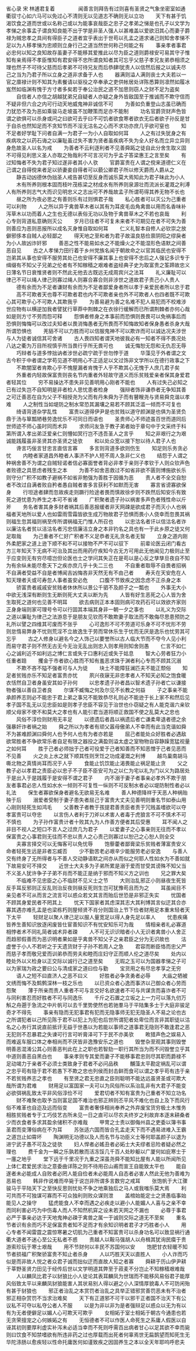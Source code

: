 省心录 宋 林逋君复着
　　
　　闻善言则拜告有过则喜有圣贤之气象坐密室如通衢驭寸心如六马可以免过心不清则无以见道志不确则无以立功
　　天下有甚于饥渴饮食之道而世或以名称己或以为能事哀哉臣之忠子之孝弟之悌是也孔子以文学为孝悌之余事孟子谓良知良能不出于学是非圣人强人以甚难盖以爱欲汨其心而妻子爵禄为贼忠孝之具间有得臣子之道者宜乎表出于世苟以孔孟之道求诸己则知舍孝悌不足以为人移孝悌为忠顺则立身行己之道当然世何称己何能之有
　　事亲孝者事君必忠何以知之良知故存虽妻子不能移其爱推此以尽为臣之道则爵禄安可易其守子惟知有亲焉得不孝臣惟知有君安得不忠所谓良知者其可忘乎父慈子孝兄友弟恭相须之理也然子不可待父慈而后孝弟不可待兄友而后恭肆I犹责人以信然后报之以诚夫尽己之当为乃君子所以立身之道非求备于人也
　　器满则溢人满则丧士大夫若以一官之廪禄计则不知其为素餐请以驱役之卒奉承之吏供帐居处详陈悉算则凛然如履冰岌然如临渊有愧于方寸者多矣若于奉公治民之道不加思则窃人之财不足为盗矣
　　自信者人亦信之胡越犹弟兄自疑者人亦疑之身外皆敌国至于推诚而不欺守信而不疑非但六合之内可行动天地威鬼神非诚信不可
　　为善如负重登山志虽已确而力犹恐不及为恶如乘骏马走坡虽不加鞭策而足亦不能制
　　功名官爵货财声色皆谓之欲俱可以杀身或问之曰欲可去乎曰不可饥者欲食寒者欲衣无后者欲子孙反是甘于自杀也然知足而不贪知节而不淫无沽名之心而不求功亦庶几乎欲可窒也
　　知不足者好学耻下问者自满一为君子一为小人自取如何耳
　　人之有过失犹身之有疾病攻之以药石诲之以廉耻虽过失不害为贤者虽疾病不失为全人好名而立异立异则身危故圣人以名为戒
　　为善者不云利逐利者不见善舜跖之徒自此分舍生取义固不可得见利思义圣人亦取之殆哉利不可言况可为乎孟子答梁惠王之言至矣
　　有过知悔者不失为君子知过遂非者其小人欤
　　官爵富贵在人谓之傥来道德仁义在己谓之自得傥来者足以骄妻妾自得者可以藐公卿君子所以修天爵而人爵从之
　　静吉动凶德休伪拙圣人戒告甚切至反身而诚乐莫大焉知此为君子昧此为小人
　　木有所养则根本固而枝叶茂栋梁之材成水有所养则泉源壮而流派长灌溉之利溥人有所养则志气大而识见明忠义之志出可不养哉故孟子所谓苟得其养无物不长也
　　昼之所为夜必思之有善则乐有过则惧君子哉
　　私心胜者可以灭公为己重者可以利物
　　人之所以异于禽兽草木者以其有为耳皮毛齿角禽兽以用而名香味补泻草木以功而着人之生也无德以表俗无功以及物于禽兽草木之不若也哀哉
　　利心专则背道私意确则灭公
　　岁月已往者不可复未来者不可期见在者不可失为善则善应为恶则恶报所以成名灭身惟自取如何耳
　　仁义礼智本自修人必钦崇之放僻邪侈本自贼人必轻鄙之
　　得天地之至和者为君子故温良慈俭禀阴阳之缪戾者为小人故凶诈奸邪
　　善恶之性不能易如水之不能燥火之不能湿形色语默之间善恶自见
　　古之人孝悌力田行着于乡州党族名闻于朝故命之以官其临民也安得不岂弟其从事也安得不服劳其处己也安得不廉其事上也安得不忠后之人强记多识专于缉缀有不知父子兄弟之伦者有不知稼穑之艰难者盗经典子史为取富贵之筌蹄故忠义日薄名节日衰惟贤者则不然此无他去古既远无成周宾兴之法耳
　　礼义廉耻可以律己不可以绳人律己则寡过绳人则寡合寡合则非涉世之道故君子责己小人贵人
　　德有余而为不足者谦财有余而为不足者鄙爱身者所以孝于亲爱民者所以忠于君
　　高不可欺者天也尊不可欺者君也内不可欺者亲也外不可欺者人也四者既不可欺心其可欺乎心不可欺人其欺我乎
　　为善易避为善之名难不犯人易犯而不校难涉世应物有以横逆加我者譬犹行草莽中荆棘之在衣徐行缓解而已所谓荆棘者亦何心哉如是则方寸不劳而怨可释
　　怨惧者修身之本事前而恐惧则畏畏可以免祸事后而恐惧则悔悔可以改过夫知者以畏消悔愚者无所畏而不知悔故知者保身愚者杀身大哉所谓恐惧也
　　羌貊不可以力胜而可以信服鬼神不可以欺诈而可以诚达况夫涉世与人为徒者诚信其可舍诸
　　古人畏四知者谓天地彼我必有一知者不得不畏况处八达之衢为万目所视慎乎所当畏行乎所无畏可也
　　诚无悔恕无怨和无仇忍无辱
　　巧辩者与道多悖拙讷者涉世必疏宁疏于世勿悖于道
　　华藻见于外者谓之文古今积于中者谓之学苟见道不明用心不正适足以文过饰非文学所以在德行政事之下
　　不欺闇室者肯欺心乎不愧屋漏者肯愧于人乎不欺其心无愧于人庶几君子矣
　　外重者内轻故保富贵则丧名节内重者外轻故守道义而乐贫贱爱亲者保其身爱君者轻其位
　　穷不易操达不患失非见善明用心刚者不能也
　　人有过失己必知之已有过失岂不自知明是非者检人思忧患者检身
　　强辩者饰非谦恭者无争知其善之可迁善恶在自为父子不相授尧为父而有丹朱舜为子而有瞽瞍尧与贤易舜克谐以孝难
　　人之制性当如堤防之制水常恐其漏壤之易若不顾其泛滥一倾而不可复也
　　绮语背道杂学乱性
　　富贵以道得伊尹是也贫贱以道守颜渊是也俱为圣贤负鼎于汤与箪瓢陋巷劳逸忧乐不可同日而语也
　　圣贵师心不师迹虽百世而道同后世师迹不师心虽时同而术异
　　求师问友急于教子弟者始于章句中于文采终于科第所谓入孝出弟泛爱亲仁则懵如冥行岂不违吾圣人之言乎
　　知之非艰行之为艰诚能践履虽非圣贤其亦圣贤之徒欤
　　和以处众宽以接下恕以待人君子人也
　　谗言巧佞言甘忠言直信言寡
　　多言则背道多欲则伤生
　　知足则乐务贪必忧
　　内睦者家道昌外睦者人事济不护人短不周人急非仁义也
　　结怨于人谓之种祸舍善不为谓之自贼轻诺者信必寡面誉者背必非孝于亲则子孝钦于人则众钦声色者败德之具思虑者残生之本
　　为善不如舍恶救过不如省非欲不匮则博施欲长乐则守分广积不如教子避祸不如省非勉强为善胜于因循为恶
　　责人者不全交自恕者不改过自满者败自矜者愚自贼者害多言获利不如默而无害
　　寡言省谤寡欲保身
　　行坦途者肆而忽故疾走则蹶行险途者畏而慎故徐步则不跌然后知安乐有致死之道忧患为养生之本可不省诸
　　广积聚者遗子孙以祸害多声色者残性命以斤斧
　　务名者害其身多财者祸其后善恶报缓者非天网疎是欲成君子而灭小人也祸福者天地所以爱人也如雷雨雪霜皆欲生成万物故君子恐惧而畏小人侥幸而忽畏其祸则福生忽其福则祸至传所谓祸福无门惟人所召也
　　以忠沽名者讦以信沽名者诈以廉沽名者贫以洁沽名者污忠信廉洁立身之本非钓名之具也有一于此乡原之徒又何足取哉
　　为己重者不仁好广积者不义足恭者无礼贪名者无智
　　立身之道内刚外柔肥家之道上逊下顺不和不可以接物不严不可以驭下
　　前辈论医云闭门看古方三年知天下无病不可治及其出而用药疗疾知今古无方可用此无他闻见力极则止至于应变则无有穷尽噫岂但论医也士之学问其失正在是苟以是心反之孳孳旦夜自不知为有余纵未能尽愈天下之疾亦庶几乎十失二三也
　　不自重者取辱不自畏者招祸不自满者受益不自是者博闻吉凶悔吝非天然无有不由己者
　　寿夭在天安危在人知天理者夭或可寿忽人事者虽安必危
　　口腹不节致疾之因念虑不正杀身之本
　　骄富贵者戚戚安贫贱者休休所以景公千驷不及颜子之一瓢也
　　外事无大小中欲无浅深有断则生无断则死大丈夫以断为先
　　人皆有好生恶死之心人皆为舍生取死之道何也见善不明耳
　　欲去病则正本本固则病可攻药石可以效欲齐家则正身身端则家可理号令可以行固其本端其身非一朝一夕之事也
　　以礼义为交际之道以廉耻为律己之法游息于是朋友见钦而不敢欺妻子取法而不敢侮尽思患预防之礼所以譬之四维其可废而不张乎
　　心可逸形不可不劳道可乐身不可不忧形不劳则怠惰易弊身不忧则荒淫不立故逸生于劳而常休乐生于忧而无厌是逸乐也忧劳其可忘乎
　　古之人修身以避名今之人饰己以要誉所以古人临大节而不夺今人见小利而易守君子则不然无古无今无治无乱出则忠入则孝用则知舍则愚
　　仁言不如仁心之诚利近不如利远之博仁言或失于口惠利近或失于姑息
　　智大心劳者狂力小任重者踣
　　攫金于市者欲心胜而不知有羞恶求珠于渊者利心专而不顾其沉溺
　　不欺不吝不隘不强者可与人为徒
　　块土不能障狂澜匹夫不能正颓俗
　　知足者贫贱亦乐不知足者富贵亦忧
　　夙兴夜寐无非忠孝者人不知天必知之饱食暖衣恬然自卫者身虽安其如子孙何
　　以忠孝遗子孙者昌以智术遗子孙者亡以谦接物者强以善自卫者良
　　尔谋不臧悔之何及尔见不长教之何益
　　子之事亲不能承颜养志则必不能忠于君上弟之事兄不能致恭尽礼则必不能逊于长上家不和然后见孝子国不乱无以见忠臣如是则孝子忠臣不容见于治世也仆窃疑之有人能克谐六亲钦顺父母家不使不和莫大之孝也有人能引君当道将顺正救国不使之乱莫大之忠也
　　风俗不淳俭则财用无丰足
　　以德遗后者昌以祸遗后者亡谦柔卑退者德之余强暴奸诈者祸之始
　　舜之所以为孝者有顽父嚣母傲弟人不幸而有此当克谐如舜不为甚难颜渊曰舜何人也予何人也有为者亦若是
　　屈己者能处众好胜者必遇敌欲常胜者不争欲常乐者自足有限之器投之满盈则溢太虚之室物物自容静躁宽猛视量之如何耳
　　胜于己者必师拙于己者可役爱于己者知善而不知恶憎于己者见恶而不见善
　　火之炎上水之就下顺其性则烹饪之功成灌溉之利博
　　越鸟巢南胡马嘶北物之真情尚耳而况于人乎
　　食能止饥饮能止渴畏能止祸足能止贪
　　父之教子必以孝君之责臣必以忠子不子臣不臣安可为之以仁为宅以礼为门以义为路居处于是出入于是践履于是安得不谓之君子
　　内不溺于妻子者事亲必孝外不欺于朋友者事君必忠人性如水水一倾则不可复性一纵则不可反制水者必以堤防制性者必以礼法
　　保生者寡欲保身者避名无欲易无名难
　　善人种德降祥于天恶人种祸贻殃于后
　　溺爱者受制于妻子患失者屈己于富贵大丈夫见善明则重名节如泰山用心刚则轻死生如鸿毛
　　父善教子者教于孩提君善责臣者责于冗贱盖嗜欲可以夺孝富贵可以夺忠
　　以言伤人者利于刀斧以术害人者毒于虎狼言不可不慎术不可不慎也
　　为子孙作富贵计者十败其九为人作善方便者其后受惠
　　耳不闻人之非目不视人之短口不言人之过庶几为君子
　　以爱妻子之心事亲则无往而不孝以保富贵之心事君则无往而不忠以责人之心责己则寡过以恕己之心恕人则全交
　　夫寡言择交可以无悔客可以免忧辱
　　饱藜藿者鄙膏梁乐贫贱者薄富贵安义命者轻死生远是非者忘臧否
　　少不勤苦老必艰辛少能服劳老必安逸
　　与善人交有终身了无所得者与不善人交动静语默之间亦从而似之何耶人性如水为不善如就下故易安可不择交
　　近世士大夫多为子弟所累是溺于爱而甘受其谤殊不知父当不义圣人犹许争子子弟不肖而不能正是纳于邪而不知义方之训也
　　兄之罪大矣
　　不临难不见忠臣之心不临财不见义士之节
　　大则治乱邪正小则昼夜生死皆反手耳反邪则正反乱则治反夜则昼反死则生岂可犹豫苟且而为之
　　耳虽闻目不亲见者不可从而言之流言可以惑众若文其言而贻后世恐是非邪正失实
　　忧国者不顾其身爱民者不罔其上
　　忧天下国家者其虑深其志大其利博其言似迂其合亦寡其遇亦难孔孟是也梁栋朽则屋倾贤不肖分则国治上节下俭者财用足本重末轻者天下太平
　　轻财足以聚人律己足以服人量宽足以得人身先足以率人
　　忧患疾痛皆养生善知识放逐闲废皆仕宦善知识不有忧安知乐可为哉
　　情相亲者礼必寡道相悖者术不同礼简者诚术异者疎
　　人不可无识识暗者小人无识者禽兽小人舍正而趋邪假善而为恶识明者果如是乎禽兽不知父子之亲君臣之分为无识故也
　　沽虚誉于小人不若听之于天遗货财于子孙不若周人之急
　　君容而断臣恪而忠父严而慈子孝而敬兄爱而训弟恭而劳夫和睦而庄妇守正而顺人伦之道尽矣
　　处内以睦处外以义检身以正交际以诚行己之道至矣
　　无瑕之玉可以为国器孝悌之子可以为家瑞为政之要曰公与清成家之道曰俭与勤
　　宝货用之有尽忠孝享之无穷
　　语人之短不曰直济人之恶不曰义
　　好胜者必争贪勇者必辱
　　大庙之牺被文绣而悔不及鹪鹩深林一枝之乐也
　　以已资众者心逸而事济以己御众者心劳而怨聚
　　薄于所亲而责人重者不可与言交好名欲速者不可与共谋贪而喜诈者不可与同利害忍而好胜者不可与同逸乐
　　千斤之石置之立坂之上一力可以落九仞万斛之舟遡于急流之中片帆可以去千里势使然也若驰羣马于平陆集多士于大庭非骏足奇才不得先
　　事亲有隐而无犯事君有犯而无隐事师无犯无隐圣人不易之论也古之所谓犯者以己所见陈于君不以犯上为犯也后世所谓犯者处卑位而言非其职徒以沽名之心务行其说直前抵讦无益于世愚以为若能以事师之道事君无隐则不敢逢君之恶无犯则不忍暴君之失谏可行言可听膏泽可下于民不亦美欤
　　畋猎声色之娱易入而难返车服口体之奉相尚而不厌皆非逸豫安乐之道也
　　毁誉杂至观其事则毁誉明善恶混淆公其心则善恶判此在上之职也若智劾一职行其所当为而不问毁誉立乎其中道则善恶自黑白也
　　事亲孝则专其爱而妻子不能移事君忠则尽其职而爵禄不足动竭力于亲者不必须士类致身于君者不必问品秩
　　黼藻太平勘定祸乱可以谓之忠乎苟有隐于君不若愚下不欺之忠也列侯而封击鲜而食可以谓之孝乎苟有违于亲不若贫贱养志之孝也
　　有至贤之君无忠直之臣则聪明不能达远虽贤圣或可欺大哉所谓为君难
　　财用足以富国家一夫可以为风俗所以系治乱非有大君子不能变必欲弭祸乱致太平非风俗淳俭不可
　　爱君切者不知有富贵为己重者不知立功名
　　财不难聚也取予当则富足国不难治也邪正辨则丕平风不难化也自上及下而风行俗不难革也自迩及远而俗变
　　富贵者奢侈相尚奉养之外弃废宝货穷极土木惟务相胜贫贱者专于工巧伎艺古所未见一日之直可以尽农夫终岁之利故弃本逐末耕桑者少而衣食者多求其盈余储积不亦难哉
　　甲冑之士责以御侮州县之吏委以簿书事圣君而变薄俗病在不为耳
　　苏张适六国而皆合孔孟走天下而不遇易进难入王霸之道岂止如霄坏
　　陶渊明无功德以及人而名节与功臣义士等何耶盖颜子以退为进宁武子愚不可及之徒欤
　　妇人悍者必媱丑者必妬士大夫缪者忌险者疑必然之理也
　　费千金为一瞬之乐孰若散而活冻馁几千百人处眇躯以广厦何如庇寒士于一廛之地乎
　　堂下远于千里况于九重之深虽尧舜不能知比屋有人能以所闻所见上体仁君爱民求治之意委曲详陈之则不待用召山甫而宣王自能致太平也
　　能自遂者未必能成人自败者必罔人能自俭者未必能周人自态者必害人然此无他为善难为恶易也
　　韩非作说难而卒毙于说岂非所谓多言数穷之戒耳
　　张饱帆于大江骤骏马于平陆天下之至快反思则忧处不争之地乘独后之马人或我嗤乐莫大焉
　　利可共而不可独谋可寡而不可众独利则败众谋则泄
　　盖棺始能定士之贤愚临事始能见人之操守
　　猛虎能食人不幸而遇之必疾走以避小人能媚人人喜与之亲不幸而同利害必巧为中伤毒人而人不知然机穽之设未若天网之不漏也
　　必尊于事君必严于事亲必达于天地鬼神必疎于禽兽之属一于诚则交际之道无不至矣
　　重名节者识有余而巧不足保富贵者知不足而才有余知识明者君子才巧胜者小人
　　用心专者不闻雷霆之震惊寒暑之切肌为己重者不知富贵可以杀身功名可以致显祸行通衢大道者不迷心至公无私者不惑
　　责越人以鞍马强胡人以舟楫其犹询民瘼于贵游索珍玩于寒士艰哉
　　用不节财何以丰民不苏国何以安
　　饱肥甘衣轻暖不知节者损福广积聚骄富贵不知止者杀身
　　人以巧胜天天以直胜人
　　小人诈而巧似是而非故人悦之者众君子诚而拙似迂而直故人知之者寡
　　舜耕于历山伊尹耕于莘野圣贤力田见于经传后世以文学明道其弊至于菽麦不分岂止不知稼穑艰难哉
　　人以麟凤比君子以豺狼比小人徒论其表耳麟凤为世瑞而不能移风易俗君子能厚风俗致太平以来麟凤豺狼能害人其状易别人得以避之小人深情厚貌毒人不可防闲殆有甚于豺狼也
　　邪正者治乱之本赏罚者治乱之具举正错邪赏善罚恶未有不治者邪正相杂赏罚不当求治难矣
　　天下有正道邪不可干以邪干正者国不治天下有公议私不可夺以私夺公者人不服
　　以是为非以非为是者强辩足以惑众以无为有以有为无者便僻足以媚人心可欺天可欺乎
　　女相妬于室士相妬于朝古今通患也若无贪荣擅宠之心何嫉妬之有
　　无恒德者不可以作医人命死生之系庸人假医以自诬其初则要厚利虚实补泻未必适当幸而不死则呼需百出病者甘心以足其欲不幸而毙则曰饮食不知禁嗜欲有所违非药之过也厚载而出死者何辜焉世无扁鹊望而知死生无华陀涤肠以愈疾轻以性命托庸医何如谨致疾之因固养生之本以全天年耶呜呼悲夫
　　
